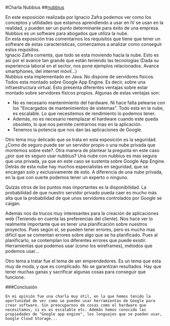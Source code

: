 #Charla Nubbius
##[nubbius](http://nubbius.com/)  

En este exposición realizada por Ignacio Zafra podemos ver como los conceptos y utilidades que estamos aprendiendo a usar en IV se usan en la realidad, y pueden ser un punto determinante para éxito de una empresa.  
Nubbius es un software para abogados que utiliza la nube.  
En esta exposición tras comentarnos los requisitos que tiene que tener un software de estas características, comenzamos a analizar como conseguir estos requisitos.  
Ignacio Zafra comenta, que todo se esta moviendo hacia la nube. Esto es así por el avance tan grande que están teniendo las tecnologías (Dada su experiencia laboral en el sector, nos pone ejemplos relacionados. Avance smartphones, del internet móvil...)  
Nubbius esta implementado en Java. No dispone de servidores físicos. Todos esta montado sobre Google App Engine. Es decir, sobre una infraestructura virtual. Esto presenta diferentes ventajas sobre estar montado sobre servidores físicos propios. 
Algunas de estas ventajas son:

 - No es necesario mantenimiento del hardware. Ni hace falta pelearse con los "Encargados de mantenimientos de sistemas". Todo esta en la nube, es escalable. Lo que necesitemos de rendimiento lo podemos tener. 
 - Además, no es necesario reemplazar el hardware cuando este queda obsoleto, lo que nos permite centrarnos mas en la aplicación.
 - Tenemos la potencia que nos dan las aplicaciones de Google.

Otro tema muy delicado que se trata en esta exposición es la seguridad. ¿Como de seguro puede ser un servidor propio o una nube privada que montemos sobre este?. Otra manera de plantear la pregunta en este caso ¿por que es seguro usar nubbius? Una nube con nubbius es mas segura que una privada, ya que en este caso se sustenta sobre Google App Engine. Detrás de esta nube hay muchos especialistas en seguridad, que se encargan solo y exclusivamente de esto. A diferencia de una nube privada, en la que con suerte podemos tener un experto o ninguno.    

Quizás otros de los puntos mas importantes es la disponibilidad. La probabilidad de que nuestro servidor privado pueda caer es mucho más alta que la probabilidad de que unos servidores controlados por Google se caigan.  

Además nos da trucos muy interesantes para la creación de aplicaciones web (Teniendo en cuenta las preferencias del cliente). Nos hace ver lo realmente importante que es tener una planificación sobre nuestros proyectos. Pues según el, se pueden tener errores, pero es mucho mas difícil que se comentan errores sobre algo que se ha planificado. Pues al planificarlo, se contemplan los diferentes errores que puede existir. Herramientas que podemos usar (como los wireframes), métodos que podemos usar...  

Otro tema a tratar fue el tema de ser emprendedores. Es un tema que esta muy de moda, y que es complicado. No se garantizan resultados. Hay que tener muchas ganas y sacrificar algunas cosas para conseguir que funcione.  

###Conclusión

	En mi opinión fue una charla muy útil, en la que hemos tenido la oportunidad de ver como se pueden usar herramientas de Google para crear software. Sin preocuparnos de cosas como el hardware que necesitamos, si es es escalable etc. Además hemos conocido las propiedades de "Google app engine", los lenguajes que se pueden usar, Google Cloud Storage...